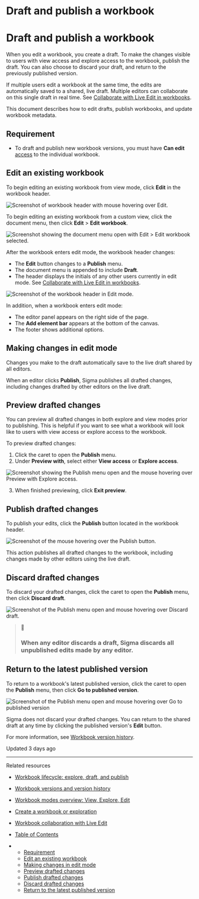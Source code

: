# Draft and publish a workbook

# Draft and publish a workbook

When you edit a workbook, you create a draft. To make the changes visible to users with view access and explore access to the workbook, publish the draft. You can also choose to discard your draft, and return to the previously published version.

If multiple users edit a workbook at the same time, the edits are automatically saved to a shared, live draft. Multiple editors can collaborate on this single draft in real time. See [Collaborate with Live Edit in workbooks](/docs/workbook-collaboration-with-live-edit).

This document describes how to edit drafts, publish workbooks, and update workbook metadata.

## Requirement

* To draft and publish new workbook versions, you must have **Can edit** [access](/docs/folder-and-document-permissions#document-permissions) to the individual workbook.

## Edit an existing workbook

To begin editing an existing workbook from view mode, click **Edit** in the workbook header.

![Screenshot of workbook header with mouse hovering over Edit.](https://files.readme.io/bf5fc6ce02960fc2cd3349e597101b22597a3255a6c154ca49a98bd23119ca66-clickedit_header.png)

To begin editing an existing workbook from a custom view, click the document menu, then click **Edit** > **Edit workbook**.

![Screenshot showing the document menu open with Edit > Edit workbook selected.](https://files.readme.io/ea37e0ac80b571143af58622cc3a1973c52d482a7a842f9b9c1e5b20ac198a88-edit-from-custom-view.png)

After the workbook enters edit mode, the workbook header changes:

* The **Edit** button changes to a **Publish** menu.
* The document menu is appended to include **Draft**.
* The header displays the initials of any other users currently in edit mode. See [Collaborate with Live Edit in workbooks](/docs/collaborate-with-live-edit-in-workbooks).

![Screenshot of the workbook header in Edit mode.](https://files.readme.io/e45e3f3d0837afe527b90edf54a58ab2acdcfe556fbf12b11704df2380501618-editmode-header.png)

In addition, when a workbook enters edit mode:

* The editor panel appears on the right side of the page.
* The **Add element bar** appears at the bottom of the canvas.
* The footer shows additional options.

## Making changes in edit mode

Changes you make to the draft automatically save to the live draft shared by all editors.

When an editor clicks **Publish**, Sigma publishes all drafted changes, including changes drafted by other editors on the live draft.

## Preview drafted changes

You can preview all drafted changes in both explore and view modes prior to publishing. This is helpful if you want to see what a workbook will look like to users with view access or explore access to the workbook.

To preview drafted changes:

1. Click the caret to open the **Publish** menu.
2. Under **Preview with**, select either **View access** or **Explore access**.

![Screenshot showing the Publish menu open and the mouse hovering over Preview with Explore access.](https://files.readme.io/e4a61181ae8c22271793328436260066c80e4517a15849c462af0aaee39906c0-preview-with-explore.png)

3. When finished previewing, click **Exit preview**.

## Publish drafted changes

To publish your edits, click the **Publish** button located in the workbook header.

![Screenshot of the mouse hovering over the Publish button.](https://files.readme.io/425a499069dbf1dd267baf2fd2e98f6bda0c7591ab76eafbdfe0bf215761cf85-click-publish.png)
  

This action publishes all drafted changes to the workbook, including changes made by other editors using the live draft.

## Discard drafted changes

To discard your drafted changes, click the caret to open the **Publish** menu, then click **Discard draft**.

![Screenshot of the Publish menu open and mouse hovering over Discard draft.](https://files.readme.io/81b32e254bd7f2bf7f6505ce26cd116d8dae4a62f2820a46084698b44b0b19b7-discard-draft.png)
> 🚧
>
> ### When any editor discards a draft, Sigma discards all unpublished edits made by any editor.

## Return to the latest published version

To return to a workbook's latest published version, click the caret to open the **Publish** menu, then click **Go to published version**.

![Screenshot of the Publish menu open and mouse hovering over Go to published version](https://files.readme.io/3a00de808cd3a355d3c599ff30335dcf113581d15a26e114291a7cd14d0990b9-go-to-published.png)

Sigma does not discard your drafted changes. You can return to the shared draft at any time by clicking the published version's **Edit** button.

For more information, see [Workbook version history](/docs/workbook-versions-and-version-history).

Updated 3 days ago

---

Related resources

* [Workbook lifecycle: explore, draft, and publish](/docs/workbook-lifecycle-explore-draft-and-publish)
* [Workbook versions and version history](/docs/workbook-versions-and-version-history)
* [Workbook modes overview: View, Explore, Edit](/docs/workbook-modes-overview-view-explore-edit)
* [Create a workbook or exploration](https://sigma-enterprise-group.readme.io/docs/create-a-workbook#create-a-workbook-or-exploration)
* [Workbook collaboration with Live Edit](/docs/workbook-collaboration-with-live-edit)

* [Table of Contents](#)
* + [Requirement](#requirement)
  + [Edit an existing workbook](#edit-an-existing-workbook)
  + [Making changes in edit mode](#making-changes-in-edit-mode)
  + [Preview drafted changes](#preview-drafted-changes)
  + [Publish drafted changes](#publish-drafted-changes)
  + [Discard drafted changes](#discard-drafted-changes)
  + [Return to the latest published version](#return-to-the-latest-published-version)